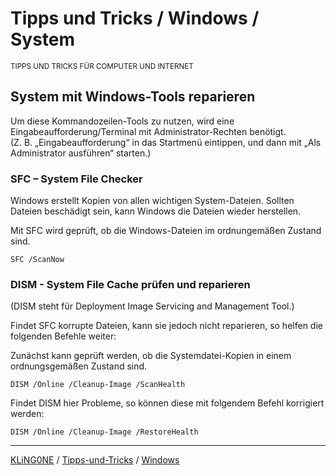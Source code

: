 # Tipps und Tricks / Windows / System
<small>TIPPS UND TRICKS FÜR COMPUTER UND INTERNET</small>

## System mit Windows-Tools reparieren

Um diese Kommandozeilen-Tools zu nutzen, wird eine Eingabeaufforderung/Terminal mit Administrator-Rechten benötigt.  
(Z. B. „Eingabeaufforderung“ in das Startmenü eintippen, und dann mit „Als Administrator ausführen“ starten.)

### SFC – System File Checker

Windows erstellt Kopien von allen wichtigen System-Dateien. Sollten Dateien beschädigt sein, kann Windows die Dateien wieder herstellen.

Mit SFC wird geprüft, ob die Windows-Dateien im ordnungemäßen Zustand sind.

```
SFC /ScanNow
```

### DISM - System File Cache prüfen und reparieren

(DISM steht für Deployment Image Servicing and Management Tool.)

Findet SFC korrupte Dateien, kann sie jedoch nicht reparieren, so helfen die folgenden Befehle weiter:

Zunächst kann geprüft werden, ob die Systemdatei-Kopien in einem ordnungsgemäßen Zustand sind.

```
DISM /Online /Cleanup-Image /ScanHealth
```

Findet DISM hier Probleme, so können diese mit folgendem Befehl korrigiert werden:

```
DISM /Online /Cleanup-Image /RestoreHealth
```


---

[KLiNG0NE](https://github.com/KLiNG0NE/) / [Tipps-und-Tricks](https://github.com/KLiNG0NE/Tipps-und-Tricks) / [Windows](README.md)

